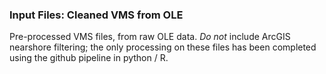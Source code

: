 ### Input Files: Cleaned VMS from OLE

Pre-processed VMS files, from raw OLE data. *Do not* include ArcGIS nearshore filtering; the only processing on these files has been completed using the github pipeline in python / R.